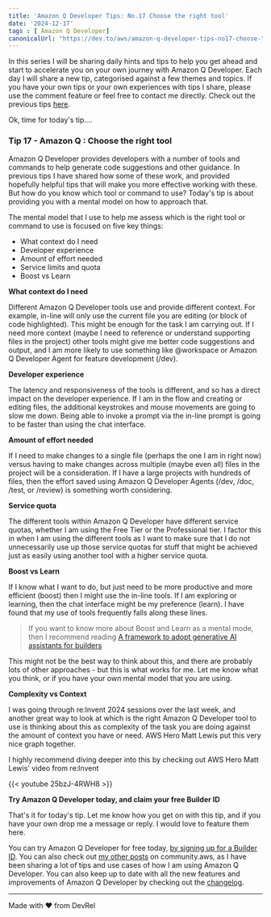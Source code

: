 ```yaml
---
title: 'Amazon Q Developer Tips: No.17 Choose the right tool'
date: '2024-12-17'
tags : [ Amazon Q Developer]
canonicalUrl: "https://dev.to/aws/amazon-q-developer-tips-no17-choose-the-right-tool-7a2"
---
```


In this series I will be sharing daily hints and tips to help you get ahead and start to accelerate you on your own journey with Amazon Q Developer. Each day I will share a new tip, categorised against a few themes and topics. If you have your own tips or your own experiences with tips I share, please use the comment feature or feel free to contact me directly. Check out the previous tips [here](https://dev.to/aws/amazon-q-developer-tips-no16-how-to-tackle-llm-training-data-cutoff-497b).

Ok, time for today's tip....

### Tip 17 - Amazon Q : Choose the right tool

Amazon Q Developer provides developers with a number of tools and commands to help generate code suggestions and other guidance. In previous tips I have shared how some of these work, and provided hopefully helpful tips that will make you more effective working with these. But how do you know which tool or command to use? Today's tip is about providing you with a mental model on how to approach that.

The mental model that I use to help me assess which is the right tool or command to use is focused on five key things:

* What context do I need
* Developer experience
* Amount of effort needed
* Service limits and quota
* Boost vs Learn

**What context do I need**

Different Amazon Q Developer tools use and provide different context. For example, in-line will only use the current file you are editing (or block of code highlighted). This might be enough for the task I am carrying out. If I need more context (maybe I need to reference or understand supporting files in the project) other tools might give me better code suggestions and output, and I am more likely to use something like @workspace or Amazon Q Developer Agent for feature development (/dev).

**Developer experience**

The latency and responsiveness of the tools is different, and so has a direct impact on the developer experience. If I am in the flow and creating or editing files, the additional keystrokes and mouse movements are going to slow me down. Being able to invoke a prompt via the in-line prompt is going to be faster than using the chat interface. 

**Amount of effort needed**

If I need to make changes to a single file (perhaps the one I am in right now) versus having to make changes across multiple (maybe even all) files in the project will be a consideration. If I have a large projects with hundreds of files, then the effort saved using Amazon Q Developer Agents (/dev, /doc, /test, or /review) is something worth considering.

**Service quota**

The different tools within Amazon Q Developer have different service quotas, whether I am using the Free Tier or the Professional tier. I factor this in when I am using the different tools as I want to make sure that I do not unnecessarily use up those service quotas for stuff that might be achieved just as easily using another tool with a higher service quota.

**Boost vs Learn**

If I know what I want to do, but just need to be more productive and more efficient (boost) then I might use the in-line tools. If I am exploring or learning, then the chat interface might be my preference (learn). I have found that my use of tools frequently falls along these lines.

> If you want to know more about Boost and Learn as a mental mode, then I recommend reading [A framework to adopt generative AI assistants for builders](https://it20.info/2024/5/a-framework-to-adopt-generative-ai-assistants-for-builders/)


This might not be the best way to think about this, and there are probably lots of other approaches - but this is what works for me. Let me know what you think, or if you have your own mental model that you are using.

**Complexity vs Context**

I was going through re:Invent 2024 sessions over the last week, and another great way to look at which is the right Amazon Q Developer tool to use is thinking about this as complexity of the task you are doing against the amount of context you have or need. AWS Hero Matt Lewis put this very nice graph together.

<add Matts diagram>

I highly recommend diving deeper into this by checking out AWS Hero Matt Lewis' video from re:Invent

{{< youtube 25bzJ-4RWH8 >}}


**Try Amazon Q Developer today, and claim your free Builder ID**

That's it for today's tip. Let me know how you get on with this tip, and if you have your own drop me a message or reply. I would love to feature them here.

You can try Amazon Q Developer for free today, [by signing up for a Builder ID](https://community.aws/builderid?trk=34e0ecce-8101-42c4-840a-fe6170420294&sc_channel=el). You can also check out [my other posts](https://community.aws/@ricsueaws) on community.aws, as I have been sharing a lot of tips and use cases of how I am using Amazon Q Developer. You can also keep up to date with all the new features and improvements of Amazon Q Developer by checking out the [changelog](https://aws.amazon.com/developer/generative-ai/amazon-q/change-log/).


---
Made with ♥ from DevRel
